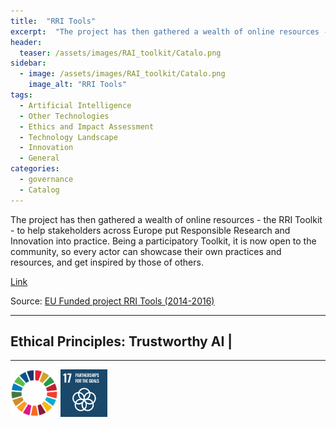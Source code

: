 ```yaml
---
title:  "RRI Tools"  
excerpt:  "The project has then gathered a wealth of online resources - the RRI Toolkit - to help stakeholders across Europe put Responsible Research and Innovation into practice. Being a participatory Toolkit, it is now open to the community, so ever (...)"  
header:
  teaser: /assets/images/RAI_toolkit/Catalo.png
sidebar:
  - image: /assets/images/RAI_toolkit/Catalo.png
    image_alt: "RRI Tools"
tags:
  - Artificial Intelligence
  - Other Technologies
  - Ethics and Impact Assessment
  - Technology Landscape
  - Innovation
  - General
categories:
  - governance
  - Catalog
---
```

The project has then gathered a wealth of online resources - the RRI Toolkit - to help stakeholders across Europe put Responsible Research and Innovation into practice. Being a participatory Toolkit, it is now open to the community, so every actor can showcase their own practices and resources, and get inspired by those of others.

[Link](https://rri-tools.eu)

Source: [EU Funded project RRI Tools (2014-2016)](https://rri-tools.eu/who-we-are)

<hr>
<h2>Ethical Principles: Trustworthy AI | </h2>
<hr>

<img src="/assets/images/sdg/SDG_Wheel_WEB/SDG_Wheel_WEB.png" width="15%"/>
<img src="/assets/images/sdg/SDG_Icons_2019_WEB/E-WEB-Goal-17.png" Width = "15%"/>
